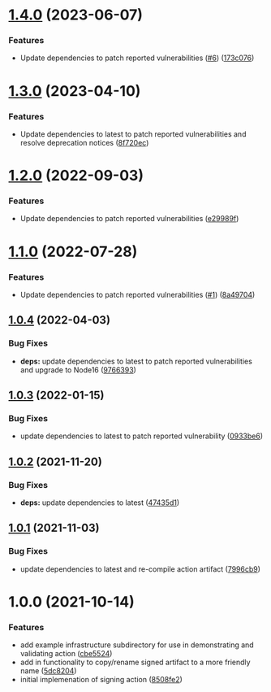 # [1.4.0](https://github.com/clowdhaus/aws-lambda-code-signing-action/compare/v1.3.0...v1.4.0) (2023-06-07)


### Features

* Update dependencies to patch reported vulnerabilities ([#6](https://github.com/clowdhaus/aws-lambda-code-signing-action/issues/6)) ([173c076](https://github.com/clowdhaus/aws-lambda-code-signing-action/commit/173c0767472d1530f46f2529e65057b8eee5e8b1))

# [1.3.0](https://github.com/clowdhaus/aws-lambda-code-signing-action/compare/v1.2.0...v1.3.0) (2023-04-10)


### Features

* Update dependencies to latest to patch reported vulnerabilities and resolve deprecation notices ([8f720ec](https://github.com/clowdhaus/aws-lambda-code-signing-action/commit/8f720ecb78d617ef70bf631f45aa34695ec35ab4))

# [1.2.0](https://github.com/clowdhaus/aws-lambda-code-signing-action/compare/v1.1.0...v1.2.0) (2022-09-03)


### Features

* Update dependencies to patch reported vulnerabilities ([e29989f](https://github.com/clowdhaus/aws-lambda-code-signing-action/commit/e29989f6b99d61a2a73e1a86d785f28b350af677))

# [1.1.0](https://github.com/clowdhaus/aws-lambda-code-signing-action/compare/v1.0.4...v1.1.0) (2022-07-28)


### Features

* Update dependencies to patch reported vulnerabilities ([#1](https://github.com/clowdhaus/aws-lambda-code-signing-action/issues/1)) ([8a49704](https://github.com/clowdhaus/aws-lambda-code-signing-action/commit/8a49704edbe6af9a2384ab837121c84540bf7d5a))

## [1.0.4](https://github.com/clowdhaus/aws-lambda-code-signing-action/compare/v1.0.3...v1.0.4) (2022-04-03)


### Bug Fixes

* **deps:** update dependencies to latest to patch reported vulnerabilities and upgrade to Node16 ([9766393](https://github.com/clowdhaus/aws-lambda-code-signing-action/commit/97663933eb19a276361c6e84fb95469357847445))

## [1.0.3](https://github.com/clowdhaus/aws-lambda-code-signing-action/compare/v1.0.2...v1.0.3) (2022-01-15)


### Bug Fixes

* update dependencies to latest to patch reported vulnerability ([0933be6](https://github.com/clowdhaus/aws-lambda-code-signing-action/commit/0933be6b74be8cbd818c2f6250caae194b4a5439))

## [1.0.2](https://github.com/clowdhaus/aws-lambda-code-signing-action/compare/v1.0.1...v1.0.2) (2021-11-20)


### Bug Fixes

* **deps:** update dependencies to latest ([47435d1](https://github.com/clowdhaus/aws-lambda-code-signing-action/commit/47435d1495651b56b1e2ebc464f6c904b6fc98ad))

## [1.0.1](https://github.com/clowdhaus/aws-lambda-code-signing-action/compare/v1.0.0...v1.0.1) (2021-11-03)


### Bug Fixes

* update dependencies to latest and re-compile action artifact ([7996cb9](https://github.com/clowdhaus/aws-lambda-code-signing-action/commit/7996cb90335859cc78d35280bb31e04fe6914831))

# 1.0.0 (2021-10-14)


### Features

* add example infrastructure subdirectory for use in demonstrating and validating action ([cbe5524](https://github.com/clowdhaus/aws-lambda-code-signing-action/commit/cbe55243c236ad183067d934f947a7c2c6fdb2bb))
* add in functionality to copy/rename signed artifact to a more friendly name ([5dc8204](https://github.com/clowdhaus/aws-lambda-code-signing-action/commit/5dc82044e80a7e4e92b8a6a46d6232381e5cafa0))
* initial implemenation of signing action ([8508fe2](https://github.com/clowdhaus/aws-lambda-code-signing-action/commit/8508fe24d41f97be9d05eda46dbc2e25127e7a34))
